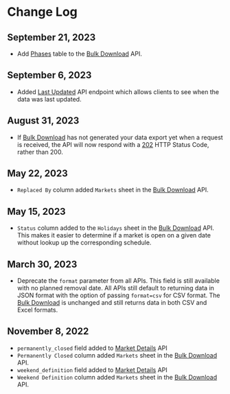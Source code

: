 # Change Log

## September 21, 2023

- Add [Phases](/3.x/enterprise/download.html#phases) table to the [Bulk Download](/3.x/enterprise/download) API.

## September 6, 2023

- Added [Last Updated](/3.x/endpoints/last-updated) API endpoint which allows clients to see when the data was last updated.

## August 31, 2023

- If [Bulk Download](/3.x/enterprise/download) has not generated your data export yet when a request is received, the API will now respond with a [202](https://developer.mozilla.org/en-US/docs/Web/HTTP/Status/202) HTTP Status Code, rather than 200.

## May 22, 2023

- `Replaced By` column added `Markets` sheet in the [Bulk Download](/3.x/enterprise/download) API.

## May 15, 2023

- `Status` column added to the `Holidays` sheet in the [Bulk Download](/3.x/enterprise/download) API. This makes it easier to determine if a market is open on a given date without lookup up the corresponding schedule.

## March 30, 2023

- Deprecate the `format` parameter from all APIs. This field is still available with no planned removal date. All APIs still default to returning data in JSON format with the option of passing `format=csv` for CSV format. The [Bulk Download](/enterprise/download) is unchanged and still returns data in both CSV and Excel formats.

## November 8, 2022

- `permanently_closed` field added to [Market Details](/3.x/endpoints/market-details) API
- `Permanently Closed` column added `Markets` sheet in the [Bulk Download](/3.x/enterprise/download) API.
- `weekend_definition` field added to [Market Details](/3.x/endpoints/market-details) API
- `Weekend Definition` column added `Markets` sheet in the [Bulk Download](/3.x/enterprise/download) API.

